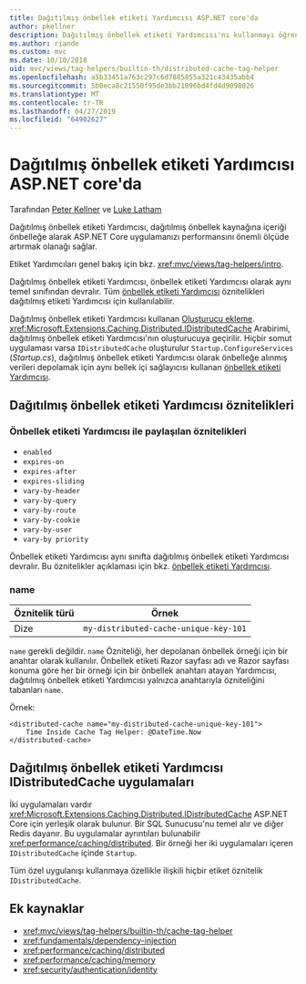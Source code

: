 ```yaml
---
title: Dağıtılmış önbellek etiketi Yardımcısı ASP.NET core'da
author: pkellner
description: Dağıtılmış önbellek etiketi Yardımcısı'nı kullanmayı öğrenin.
ms.author: riande
ms.custom: mvc
ms.date: 10/10/2018
uid: mvc/views/tag-helpers/builtin-th/distributed-cache-tag-helper
ms.openlocfilehash: a5b33451a763c297c6d7885855a321c43435abb4
ms.sourcegitcommit: 5b0eca8c21550f95de3bb21096bd4fd4d9098026
ms.translationtype: MT
ms.contentlocale: tr-TR
ms.lasthandoff: 04/27/2019
ms.locfileid: "64902627"
---
```

# <a name="distributed-cache-tag-helper-in-aspnet-core"></a>Dağıtılmış önbellek etiketi Yardımcısı ASP.NET core'da

Tarafından [Peter Kellner](http://peterkellner.net) ve [Luke Latham](https://github.com/guardrex)

Dağıtılmış önbellek etiketi Yardımcısı, dağıtılmış önbellek kaynağına içeriği önbelleğe alarak ASP.NET Core uygulamanızı performansını önemli ölçüde artırmak olanağı sağlar.

Etiket Yardımcıları genel bakış için bkz. <xref:mvc/views/tag-helpers/intro>.

Dağıtılmış önbellek etiketi Yardımcısı, önbellek etiketi Yardımcısı olarak aynı temel sınıfından devralır. Tüm [önbellek etiketi Yardımcısı](xref:mvc/views/tag-helpers/builtin-th/cache-tag-helper) öznitelikleri dağıtılmış etiketi Yardımcısı için kullanılabilir.

Dağıtılmış önbellek etiketi Yardımcısı kullanan [Oluşturucu ekleme](xref:fundamentals/dependency-injection#constructor-injection-behavior). <xref:Microsoft.Extensions.Caching.Distributed.IDistributedCache> Arabirimi, dağıtılmış önbellek etiketi Yardımcısı'nın oluşturucuya geçirilir. Hiçbir somut uygulaması varsa `IDistributedCache` oluşturulur `Startup.ConfigureServices` (*Startup.cs*), dağıtılmış önbellek etiketi Yardımcısı olarak önbelleğe alınmış verileri depolamak için aynı bellek içi sağlayıcısı kullanan [önbellek etiketi Yardımcısı](xref:mvc/views/tag-helpers/builtin-th/cache-tag-helper).

## <a name="distributed-cache-tag-helper-attributes"></a>Dağıtılmış önbellek etiketi Yardımcısı öznitelikleri

### <a name="attributes-shared-with-the-cache-tag-helper"></a>Önbellek etiketi Yardımcısı ile paylaşılan öznitelikleri

* `enabled`
* `expires-on`
* `expires-after`
* `expires-sliding`
* `vary-by-header`
* `vary-by-query`
* `vary-by-route`
* `vary-by-cookie`
* `vary-by-user`
* `vary-by priority`

Önbellek etiketi Yardımcısı aynı sınıfta dağıtılmış önbellek etiketi Yardımcısı devralır. Bu öznitelikler açıklaması için bkz. [önbellek etiketi Yardımcısı](xref:mvc/views/tag-helpers/builtin-th/cache-tag-helper).

### <a name="name"></a>name

| Öznitelik türü | Örnek                               |
| -------------- | ------------------------------------- |
| Dize         | `my-distributed-cache-unique-key-101` |

`name` gerekli değildir. `name` Özniteliği, her depolanan önbellek örneği için bir anahtar olarak kullanılır. Önbellek etiketi Razor sayfası adı ve Razor sayfası konuma göre her bir örneği için bir önbellek anahtarı atayan Yardımcısı, dağıtılmış önbellek etiketi Yardımcısı yalnızca anahtarıyla özniteliğini tabanları `name`.

Örnek:

```cshtml
<distributed-cache name="my-distributed-cache-unique-key-101">
    Time Inside Cache Tag Helper: @DateTime.Now
</distributed-cache>
```

## <a name="distributed-cache-tag-helper-idistributedcache-implementations"></a>Dağıtılmış önbellek etiketi Yardımcısı IDistributedCache uygulamaları

İki uygulamaları vardır <xref:Microsoft.Extensions.Caching.Distributed.IDistributedCache> ASP.NET Core için yerleşik olarak bulunur. Bir SQL Sunucusu'nu temel alır ve diğer Redis dayanır. Bu uygulamalar ayrıntıları bulunabilir <xref:performance/caching/distributed>. Bir örneği her iki uygulamaları içeren `IDistributedCache` içinde `Startup`.

Tüm özel uygulanışı kullanmaya özellikle ilişkili hiçbir etiket öznitelik `IDistributedCache`.

## <a name="additional-resources"></a>Ek kaynaklar

* <xref:mvc/views/tag-helpers/builtin-th/cache-tag-helper>
* <xref:fundamentals/dependency-injection>
* <xref:performance/caching/distributed>
* <xref:performance/caching/memory>
* <xref:security/authentication/identity>
